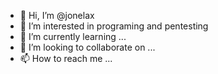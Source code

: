 - 👋 Hi, I’m @jonelax
- 👀 I’m interested in programing and pentesting 
- 🌱 I’m currently learning ...
- 💞️ I’m looking to collaborate on ...
- 📫 How to reach me ...

<!---
jonelax/jonelax is a ✨ special ✨ repository because its `README.md` (this file) appears on your GitHub profile.
You can click the Preview link to take a look at your changes.
--->
